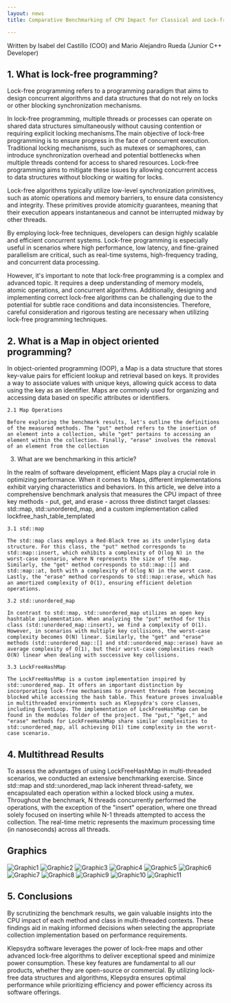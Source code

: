 ```yaml
---
layout: news
title: Comparative Benchmarking of CPU Impact for Classical and Lock-free Map Collection Implementations in Multi-threaded Environments

---
```

Written by Isabel del Castillo (COO) and Mario Alejandro Rueda (Junior C++ Developer)

## 1.   What is lock-free programming?

Lock-free programming refers to a programming paradigm that aims to design concurrent algorithms and data structures that do not rely on locks or other blocking synchronization mechanisms.

In lock-free programming, multiple threads or processes can operate on shared data structures simultaneously without causing contention or requiring explicit locking mechanisms.The main objective of lock-free programming is to ensure progress in the face of concurrent execution. Traditional locking mechanisms, such as mutexes or semaphores, can introduce synchronization overhead and potential bottlenecks when multiple threads contend for access to shared resources. Lock-free programming aims to mitigate these issues by allowing concurrent access to data structures without blocking or waiting for locks.

Lock-free algorithms typically utilize low-level synchronization primitives, such as atomic operations and memory barriers, to ensure data consistency and integrity. These primitives provide atomicity guarantees, meaning that their execution appears instantaneous and cannot be interrupted midway by other threads.

By employing lock-free techniques, developers can design highly scalable and efficient concurrent systems. Lock-free programming is especially useful in scenarios where high performance, low latency, and fine-grained parallelism are critical, such as real-time systems, high-frequency trading, and concurrent data processing.

However, it's important to note that lock-free programming is a complex and advanced topic. It requires a deep understanding of memory models, atomic operations, and concurrent algorithms. Additionally, designing and implementing correct lock-free algorithms can be challenging due to the potential for subtle race conditions and data inconsistencies. Therefore, careful consideration and rigorous testing are necessary when utilizing lock-free programming techniques.

## 2.    What is a Map in object oriented programming?

In object-oriented programming (OOP), a Map is a data structure that stores key-value pairs for efficient lookup and retrieval based on keys. It provides a way to associate values with unique keys, allowing quick access to data using the key as an identifier. Maps are commonly used for organizing and accessing data based on specific attributes or identifiers.

    2.1 Map Operations
    
    Before exploring the benchmark results, let's outline the definitions of the measured methods. The "put" method refers to the insertion of an element into a collection, while "get" pertains to accessing an element within the collection. Finally, "erase" involves the removal of an element from the collection

3. What are we benchmarking in this article?

In the realm of software development, efficient Maps play a crucial role in optimizing performance. When it comes to Maps, different implementations exhibit varying characteristics and behaviors. In this article, we delve into a comprehensive benchmark analysis that measures the CPU impact of three key methods - put, get, and erase - across three distinct target classes: std::map, std::unordered_map, and a custom implementation called lockfree_hash_table_templated

    3.1 std::map
    
    The std::map class employs a Red-Black tree as its underlying data structure. For this class, the "put" method corresponds to std::map::insert, which exhibits a complexity of O(log N) in the worst-case scenario, where N represents the size of the map. Similarly, the "get" method corresponds to std::map::[] and std::map::at, both with a complexity of O(log N) in the worst case. Lastly, the "erase" method corresponds to std::map::erase, which has an amortized complexity of O(1), ensuring efficient deletion operations.

    3.2 std::unordered_map
    
    In contrast to std::map, std::unordered_map utilizes an open key hashtable implementation. When analyzing the "put" method for this class (std::unordered_map::insert), we find a complexity of O(1). However, in scenarios with multiple key collisions, the worst-case complexity becomes O(N) linear. Similarly, the "get" and "erase" methods (std::unordered_map::[] and std::unordered_map::erase) have an average complexity of O(1), but their worst-case complexities reach O(N) linear when dealing with successive key collisions.

    3.3 LockFreeHashMap
    
    The LockFreeHashMap is a custom implementation inspired by std::unordered_map. It offers an important distinction by incorporating lock-free mechanisms to prevent threads from becoming blocked while accessing the hash table. This feature proves invaluable in multithreaded environments such as Klepsydra's core classes, including EventLoop. The implementation of LockFreeHashMap can be found in the modules folder of the project. The "put," "get," and "erase" methods for LockFreeHashMap share similar complexities to std::unordered_map, all achieving O(1) time complexity in the worst-case scenario.

## 4.   Multithread Results

To assess the advantages of using LockFreeHashMap in multi-threaded scenarios, we conducted an extensive benchmarking exercise. Since std::map and std::unordered_map lack inherent thread-safety, we encapsulated each operation within a locked block using a mutex. Throughout the benchmark, N threads concurrently performed the operations, with the exception of the "insert" operation, where one thread solely focused on inserting while N-1 threads attempted to access the collection. The real-time metric represents the maximum processing time (in nanoseconds) across all threads.

## Graphics

![Graphic1](/images/Graphic-1.png)
![Graphic2](/images/Graphic-2.png)
![Graphic3](/images/Graphic-3.png)
![Graphic4](/images/Graphic-4.png)
![Graphic5](/images/Graphic-5.png)
![Graphic6](/images/Graphic-6.png)
![Graphic7](/images/Graphic-7.png)
![Graphic8](/images/Graphic-8.png)
![Graphic9](/images/Graphic-9.png)
![Graphic10](/images/Graphic-10.png)
![Graphic11](/images/Graphic-11.png)



## 5. Conclusions

By scrutinizing the benchmark results, we gain valuable insights into the CPU impact of each method and class in multi-threaded contexts. These findings aid in making informed decisions when selecting the appropriate collection implementation based on performance requirements.

Klepsydra software leverages the power of lock-free maps and other advanced lock-free algorithms to deliver exceptional speed and minimize power consumption. These key features are fundamental to all our products, whether they are open-source or commercial. By utilizing lock-free data structures and algorithms, Klepsydra ensures optimal performance while prioritizing efficiency and power efficiency across its software offerings.